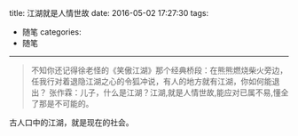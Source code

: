 title: 江湖就是人情世故
date: 2016-05-02 17:27:30
tags:
- 随笔
categories:
- 随笔
---

> 不知你还记得徐老怪的《笑傲江湖》那个经典桥段：在熊熊燃烧柴火旁边，任我行对着退隐江湖之心的令狐冲说，有人的地方就有江湖，你如何能退出？
> 张作霖：儿子，什么是江湖？江湖,就是人情世故,能应对已属不易,懂全了那是不可能的。

古人口中的江湖，就是现在的社会。



